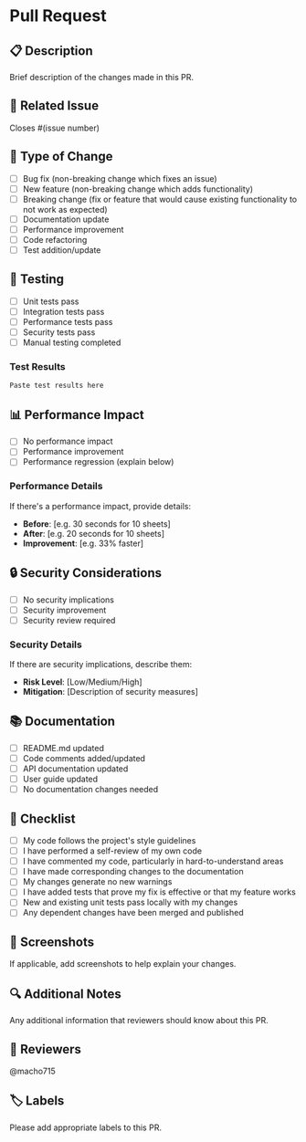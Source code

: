 # Pull Request

## 📋 Description
Brief description of the changes made in this PR.

## 🔗 Related Issue
Closes #(issue number)

## 🚀 Type of Change
- [ ] Bug fix (non-breaking change which fixes an issue)
- [ ] New feature (non-breaking change which adds functionality)
- [ ] Breaking change (fix or feature that would cause existing functionality to not work as expected)
- [ ] Documentation update
- [ ] Performance improvement
- [ ] Code refactoring
- [ ] Test addition/update

## 🧪 Testing
- [ ] Unit tests pass
- [ ] Integration tests pass
- [ ] Performance tests pass
- [ ] Security tests pass
- [ ] Manual testing completed

### Test Results
```
Paste test results here
```

## 📊 Performance Impact
- [ ] No performance impact
- [ ] Performance improvement
- [ ] Performance regression (explain below)

### Performance Details
If there's a performance impact, provide details:
- **Before**: [e.g. 30 seconds for 10 sheets]
- **After**: [e.g. 20 seconds for 10 sheets]
- **Improvement**: [e.g. 33% faster]

## 🔒 Security Considerations
- [ ] No security implications
- [ ] Security improvement
- [ ] Security review required

### Security Details
If there are security implications, describe them:
- **Risk Level**: [Low/Medium/High]
- **Mitigation**: [Description of security measures]

## 📚 Documentation
- [ ] README.md updated
- [ ] Code comments added/updated
- [ ] API documentation updated
- [ ] User guide updated
- [ ] No documentation changes needed

## 🎯 Checklist
- [ ] My code follows the project's style guidelines
- [ ] I have performed a self-review of my own code
- [ ] I have commented my code, particularly in hard-to-understand areas
- [ ] I have made corresponding changes to the documentation
- [ ] My changes generate no new warnings
- [ ] I have added tests that prove my fix is effective or that my feature works
- [ ] New and existing unit tests pass locally with my changes
- [ ] Any dependent changes have been merged and published

## 📸 Screenshots
If applicable, add screenshots to help explain your changes.

## 🔍 Additional Notes
Any additional information that reviewers should know about this PR.

## 👥 Reviewers
@macho715

## 🏷️ Labels
Please add appropriate labels to this PR.
